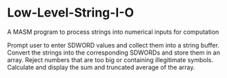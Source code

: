 # Low-Level-String-I-O
A MASM program to process strings into numerical inputs for computation

Prompt user to enter SDWORD values and collect them into a string buffer.
Convert the strings into the corresponding SDWORDs and store them in an array.
Reject numbers that are too big or containing illegitimate symbols.
Calculate and display the sum and truncated average of the array.